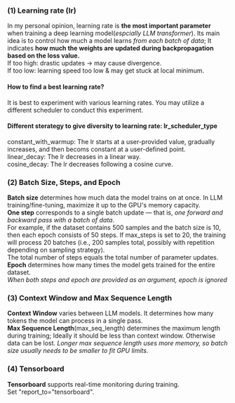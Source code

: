 ### (1) Learning rate (lr)
In my personal opinion, learning rate is **the most important parameter** when training a deep learning model(*espcially LLM transformer*). Its main idea is to control how much a model learns *from each batch of data*; It indicates **how much the weights are updated during backpropagation based on the loss value.**   
If too high: drastic updates → may cause divergence.  
If too low: learning speed too low & may get stuck at local minimum.  
#### How to find a best learning rate?  
It is best to experiment with various learning rates. You may utilize a different scheduler to conduct this experiment.  
#### Different sterategy to give diversity to learning rate: lr_scheduler_type
constant_with_warmup: The lr starts at a user-provided value, gradually increases, and then becoms constant at a user-defined point.  
linear_decay: The lr decreases in a linear way.  
cosine_decay: The lr decreases following a cosine curve.  

### (2) Batch Size, Steps, and Epoch
**Batch size** determines how much data the model trains on at once. In LLM training/fine-tuning, maximize it up to the GPU's memory capacity.  
**One step** corresponds to a single batch update — that is, *one forward and backward pass with a batch of data*.  
For example, if the dataset contains 500 samples and the batch size is 10, then each epoch consists of 50 steps.
If max_steps is set to 20, the training will process 20 batches (i.e., 200 samples total, possibly with repetition depending on sampling strategy).  
The total number of steps equals the total number of parameter updates. 
**Epoch** determines how many times the model gets trained for the entire dataset.  
*When both steps and epoch are provided as an argument, epoch is ignored*  

### (3) Context Window and Max Sequence Length
**Context Window** varies between LLM models. It determines how many tokens the model can process in a single pass.  
**Max Sequence Length**(max_seq_length) determines the maximum length during training; Ideally it should be less than context window. Otherwise data can be lost. *Longer max sequence length uses more memory, so batch size usually needs to be smaller to fit GPU limits.*  

### (4) Tensorboard
**Tensorboard** supports real-time monitoring during training.  
Set "report_to="tensorboard".  
